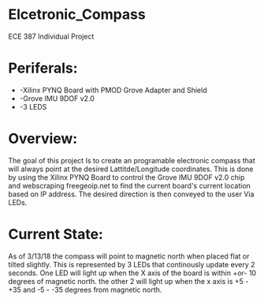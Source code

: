 # Elcetronic_Compass
ECE 387 Individual Project
# Periferals:
* -Xilinx PYNQ Board with PMOD Grove Adapter and Shield
* -Grove IMU 9DOF v2.0
* -3 LEDS

# Overview:
The goal of this project Is to create an programable electronic compass that will always point at the desired 
Lattitde/Longitude coordinates. This is done by using the Xilinx PYNQ Board to control the Grove IMU 9DOF v2.0
chip and webscraping freegeoip.net to find the current board's current location based on IP address. The desired
direction is then conveyed to the user Via LEDs.

# Current State:
As of 3/13/18 the compass will point to magnetic north when placed flat or tilted slightly. This is represented
by 3 LEDs that continously update every 2 seconds. One LED will light up when the X axis of the board is within +or-
10 degrees of magnetic north. the other 2 will light up when the x axis is +5 - +35 and -5 - -35 degrees from magnetic
north. 
